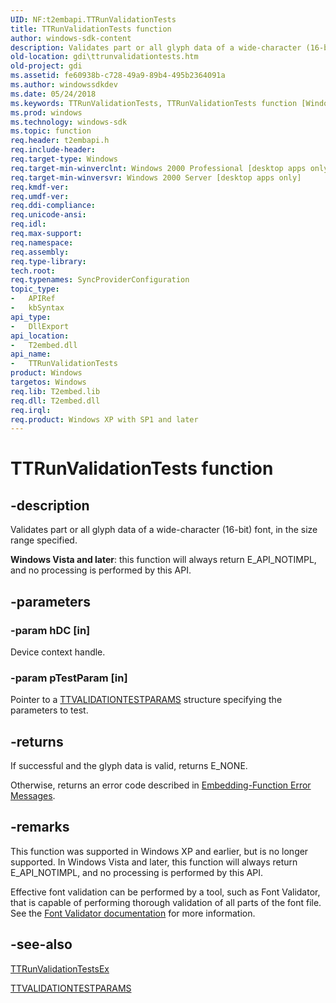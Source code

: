 ```yaml
---
UID: NF:t2embapi.TTRunValidationTests
title: TTRunValidationTests function
author: windows-sdk-content
description: Validates part or all glyph data of a wide-character (16-bit) font, in the size range specified.
old-location: gdi\ttrunvalidationtests.htm
old-project: gdi
ms.assetid: fe60938b-c728-49a9-89b4-495b2364091a
ms.author: windowssdkdev
ms.date: 05/24/2018
ms.keywords: TTRunValidationTests, TTRunValidationTests function [Windows GDI], _win32_TTRunValidationTests, gdi.ttrunvalidationtests, t2embapi/TTRunValidationTests
ms.prod: windows
ms.technology: windows-sdk
ms.topic: function
req.header: t2embapi.h
req.include-header: 
req.target-type: Windows
req.target-min-winverclnt: Windows 2000 Professional [desktop apps only]
req.target-min-winversvr: Windows 2000 Server [desktop apps only]
req.kmdf-ver: 
req.umdf-ver: 
req.ddi-compliance: 
req.unicode-ansi: 
req.idl: 
req.max-support: 
req.namespace: 
req.assembly: 
req.type-library: 
tech.root: 
req.typenames: SyncProviderConfiguration
topic_type:
-	APIRef
-	kbSyntax
api_type:
-	DllExport
api_location:
-	T2embed.dll
api_name:
-	TTRunValidationTests
product: Windows
targetos: Windows
req.lib: T2embed.lib
req.dll: T2embed.dll
req.irql: 
req.product: Windows XP with SP1 and later
---
```


# TTRunValidationTests function


## -description


Validates part or all glyph data of a wide-character (16-bit) font, in the size range specified.

<b>Windows Vista and later</b>: this function will always return E_API_NOTIMPL, and no processing is performed by this API.


## -parameters




### -param hDC [in]

Device context handle.


### -param pTestParam [in]

Pointer to a <a href="https://msdn.microsoft.com/901fd8e5-1602-4e20-9269-d0c3fe661e45">TTVALIDATIONTESTPARAMS</a> structure specifying the parameters to test.


## -returns



If successful and the glyph data is valid, returns E_NONE.

Otherwise, returns an error code described in <a href="https://msdn.microsoft.com/71effafe-55a9-40ed-81c7-07278eba32d3">Embedding-Function Error Messages</a>.




## -remarks



This function was supported in Windows XP and earlier, but is no longer supported. In Windows Vista and later, this function will always return E_API_NOTIMPL, and no processing is performed by this API.

Effective font validation can be performed by a tool, such as Font Validator, that is capable of performing thorough validation of all parts of the font file. See the <a href="http://www.microsoft.com/typography/FontValidator.mspx">Font Validator documentation</a> for more information.




## -see-also




<a href="https://msdn.microsoft.com/4b4fdd3f-c07c-407c-87eb-5bd8a1620d75">TTRunValidationTestsEx</a>



<a href="https://msdn.microsoft.com/901fd8e5-1602-4e20-9269-d0c3fe661e45">TTVALIDATIONTESTPARAMS</a>
 

 

